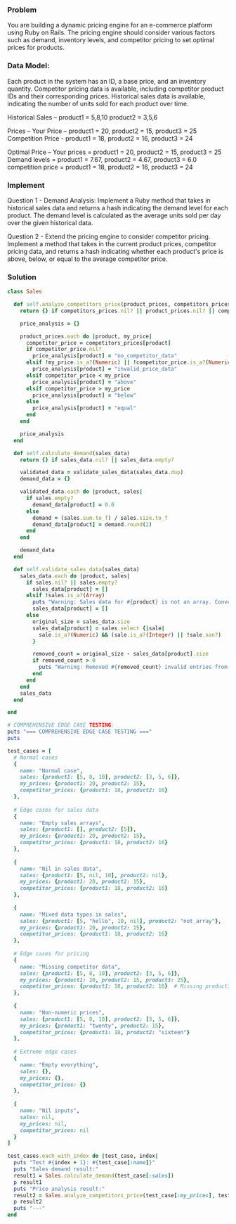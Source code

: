 ### Problem 

You are building a dynamic pricing engine for an e-commerce platform using Ruby on Rails. The pricing engine should consider various factors such as demand, inventory levels, and competitor pricing to set optimal prices for products.

### Data Model:

Each product in the system has an ID, a base price, and an inventory quantity.
Competitor pricing data is available, including competitor product IDs and their corresponding prices.
Historical sales data is available, indicating the number of units sold for each product over time.

Historical Sales –
product1 = 5,8,10
product2 = 3,5,6

Prices –
Your Price – product1 = 20, product2 = 15, product3 = 25
Competition Price - product1 = 18, product2 = 16, product3 = 24

Optimal Price –
Your prices = product1 = 20, product2 = 15, product3 = 25
Demand levels = product1 = 7.67, product2 = 4.67, product3 = 6.0
competition price = product1 = 18, product2 = 16, product3 = 24


### Implement

Question 1 - Demand Analysis:
Implement a Ruby method that takes in historical sales data and returns a hash indicating the demand level for each product. The demand level is calculated as the average units sold per day over the given historical data.

Question 2 - Extend the pricing engine to consider competitor pricing. 
Implement a method that takes in the current product prices, competitor pricing data, and returns a hash indicating whether each product's price is above, below, or equal to the average competitor price.

### Solution

```ruby
class Sales

  def self.analyze_competitors_price(product_prices, competitors_prices)
    return {} if competitors_prices.nil? || product_prices.nil? || competitors_prices.empty? || product_prices.empty?

    price_analysis = {}

    product_prices.each do |product, my_price|
      competitor_price = competitors_prices[product]
      if competitor_price.nil?
        price_analysis[product] = "no_competitor_data"
      elsif !my_price.is_a?(Numeric) || !competitor_price.is_a?(Numeric)
        price_analysis[product] = "invalid_price_data"
      elsif competitor_price < my_price
        price_analysis[product] = "above"
      elsif competitor_price > my_price
        price_analysis[product] = "below"
      else
        price_analysis[product] = "equal"
      end
    end

    price_analysis
  end

  def self.calculate_demand(sales_data)
    return {} if sales_data.nil? || sales_data.empty?

    validated_data = validate_sales_data(sales_data.dup)
    demand_data = {}

    validated_data.each do |product, sales|
      if sales.empty?
        demand_data[product] = 0.0
      else
        demand = (sales.sum.to_f) / sales.size.to_f
        demand_data[product] = demand.round(2)
      end
    end

    demand_data
  end

  def self.validate_sales_data(sales_data)
    sales_data.each do |product, sales|
      if sales.nil? || sales.empty?
        sales_data[product] = []
      elsif !sales.is_a?(Array)
        puts "Warning: Sales data for #{product} is not an array. Converting to empty array."
        sales_data[product] = []
      else
        original_size = sales_data.size
        sales_data[product] = sales.select {|sale| 
          sale.is_a?(Numeric) && (sale.is_a?(Integer) || !sale.nan?)
        }

        removed_count = original_size - sales_data[product].size
        if removed_count > 0
          puts "Warning: Removed #{removed_count} invalid entries from #{product}"
        end
      end
    end
    sales_data
  end

end

# COMPREHENSIVE EDGE CASE TESTING:
puts "=== COMPREHENSIVE EDGE CASE TESTING ==="
puts

test_cases = [
  # Normal cases
  {
    name: "Normal case",
    sales: {product1: [5, 8, 10], product2: [3, 5, 6]},
    my_prices: {product1: 20, product2: 15},
    competitor_prices: {product1: 18, product2: 16}
  },
  
  # Edge cases for sales data
  {
    name: "Empty sales arrays",
    sales: {product1: [], product2: [5]},
    my_prices: {product1: 20, product2: 15},
    competitor_prices: {product1: 18, product2: 16}
  },
  
  {
    name: "Nil in sales data",
    sales: {product1: [5, nil, 10], product2: nil},
    my_prices: {product1: 20, product2: 15},
    competitor_prices: {product1: 18, product2: 16}
  },
  
  {
    name: "Mixed data types in sales",
    sales: {product1: [5, "hello", 10, nil], product2: "not_array"},
    my_prices: {product1: 20, product2: 15},
    competitor_prices: {product1: 18, product2: 16}
  },
  
  # Edge cases for pricing
  {
    name: "Missing competitor data",
    sales: {product1: [5, 8, 10], product2: [3, 5, 6]},
    my_prices: {product1: 20, product2: 15, product3: 25},
    competitor_prices: {product1: 18, product2: 16}  # Missing product3
  },
  
  {
    name: "Non-numeric prices",
    sales: {product1: [5, 8, 10], product2: [3, 5, 6]},
    my_prices: {product1: "twenty", product2: 15},
    competitor_prices: {product1: 18, product2: "sixteen"}
  },
  
  # Extreme edge cases
  {
    name: "Empty everything",
    sales: {},
    my_prices: {},
    competitor_prices: {}
  },
  
  {
    name: "Nil inputs",
    sales: nil,
    my_prices: nil,
    competitor_prices: nil
  }
]

test_cases.each_with_index do |test_case, index|
  puts "Test #{index + 1}: #{test_case[:name]}"
  puts "Sales demand result:"
  result1 = Sales.calculate_demand(test_case[:sales])
  p result1
  puts "Price analysis result:"
  result2 = Sales.analyze_competitors_price(test_case[:my_prices], test_case[:competitor_prices])
  p result2
  puts "---"
end
```

